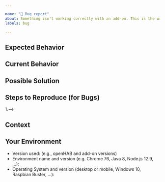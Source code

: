```yaml
---

name: "🐛 Bug report"
about: Something isn't working correctly with an add-on. This is the wrong place for user-interfaces or openHAB Core issues.
labels: bug

---
```


<!-- Provide a general summary of the issue in the *Title* above -->
<!-- If the issue is related to a binding, please include its short name in -->
<!-- square brackets in the title - Example: "[astro] My issue..." -->
<!-- Important: Please contact the openHAB community forum for questions or -->
<!-- for configuration and usage guidance: https://community.openhab.org -->
<!-- Feel free to delete any comment lines in the template (starting with "<!--") -->

## Expected Behavior

<!-- If you're describing a bug, tell us what should happen -->
<!-- If you're suggesting a change/improvement, tell us how it should work -->

## Current Behavior

<!-- If describing a bug, tell us what happens instead of the expected behavior -->
<!-- Include related log information (preferably debug level) and related configs -->
<!-- Use a file attachment for log and config information longer than a few lines -->
<!-- Enclose multi-line log/code snippets with ``` on new lines for proper formatting -->
<!-- If suggesting a change/improvement, explain the difference from current behavior -->
<!-- For improvements, discuss at community.openhab.org first and include link to topic -->

## Possible Solution

<!-- Not obligatory, but suggest a fix/reason for the bug, -->
<!-- or ideas how to implement the addition or change -->

## Steps to Reproduce (for Bugs)

<!-- Provide a link to a live example, or an unambiguous set of steps to -->
<!-- reproduce this bug. Include code to reproduce, if relevant -->
1.-->

## Context

<!-- How has this issue affected you? What are you trying to accomplish? -->
<!-- Providing context helps us come up with a solution that is most useful in the real world -->

## Your Environment

<!-- Include as many relevant details about the environment you experienced the bug in -->
* Version used: (e.g., openHAB and add-on versions)
* Environment name and version (e.g. Chrome 76, Java 8, Node.js 12.9, ...):
* Operating System and version (desktop or mobile, Windows 10, Raspbian Buster, ...):

